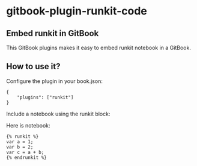 # gitbook-plugin-runkit-code
## Embed runkit in GitBook
This GitBook plugins makes it easy to embed runkit notebook in a GitBook.

## How to use it? ##

Configure the plugin in your book.json:

    {
        "plugins": ["runkit"]
    }
    
Include a notebook using the runkit block:

Here is notebook:

    {% runkit %}
    var a = 1;
    var b = 2;
    var c = a + b;
    {% endrunkit %}